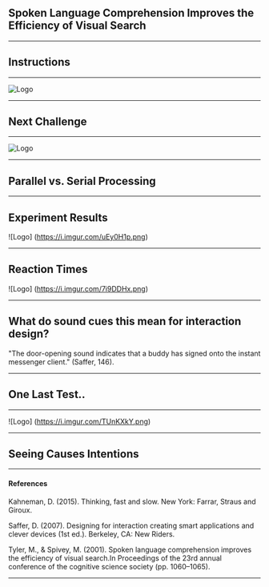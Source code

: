 ## Spoken Language Comprehension Improves the Efficiency of Visual Search
---

## Instructions

---

![Logo](https://i.imgur.com/l4HYW4g.png)

---

## Next Challenge

---

![Logo](https://i.imgur.com/yrQjfWk.png)

---

## Parallel vs. Serial Processing

---

## Experiment Results
![Logo] (https://i.imgur.com/uEy0H1p.png)

---

## Reaction Times
![Logo] (https://i.imgur.com/7i9DDHx.png)

---

## What do sound cues this mean for interaction design?
"The door-opening sound indicates that a buddy has signed onto the instant messenger client." (Saffer, 146).

---

## One Last Test..

---
![Logo] (https://i.imgur.com/TUnKXkY.png)
___

## Seeing Causes Intentions


---

#### References

Kahneman, D. (2015). Thinking, fast and slow. New York: Farrar, Straus and Giroux.

Saffer, D. (2007). Designing for interaction creating smart applications and clever devices (1st ed.). Berkeley, CA: New Riders.

Tyler, M., & Spivey, M. (2001). Spoken language comprehension improves the efficiency of visual search.In Proceedings of the 23rd annual conference of the cognitive science society (pp. 1060–1065).


---
